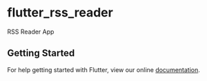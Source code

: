 # flutter_rss_reader

RSS Reader App

## Getting Started

For help getting started with Flutter, view our online
[documentation](https://flutter.io/).
